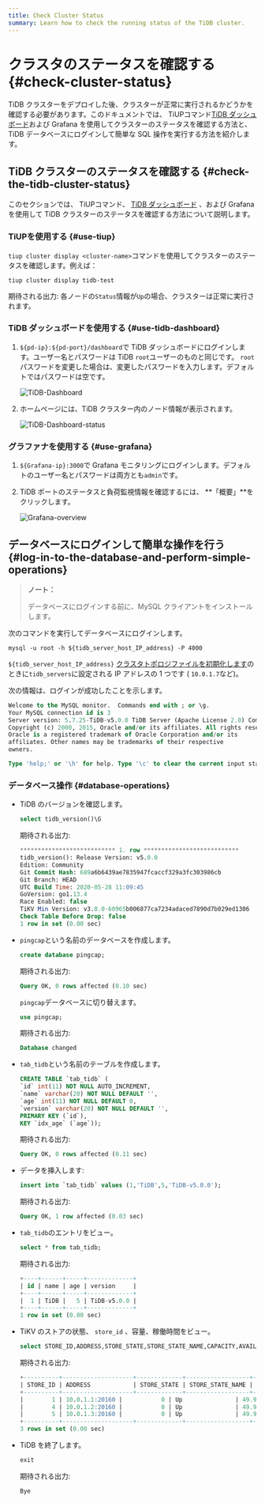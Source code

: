 ```yaml
---
title: Check Cluster Status
summary: Learn how to check the running status of the TiDB cluster.
---
```


# クラスタのステータスを確認する {#check-cluster-status}

TiDB クラスターをデプロイした後、クラスターが正常に実行されるかどうかを確認する必要があります。このドキュメントでは、 TiUPコマンド[TiDB ダッシュボード](/dashboard/dashboard-intro.md)および Grafana を使用してクラスターのステータスを確認する方法と、TiDB データベースにログインして簡単な SQL 操作を実行する方法を紹介します。

## TiDB クラスターのステータスを確認する {#check-the-tidb-cluster-status}

このセクションでは、 TiUPコマンド、 [TiDB ダッシュボード](/dashboard/dashboard-intro.md) 、および Grafana を使用して TiDB クラスターのステータスを確認する方法について説明します。

### TiUPを使用する {#use-tiup}

`tiup cluster display <cluster-name>`コマンドを使用してクラスターのステータスを確認します。例えば：


```shell
tiup cluster display tidb-test
```

期待される出力: 各ノードの`Status`情報が`Up`の場合、クラスターは正常に実行されます。

### TiDB ダッシュボードを使用する {#use-tidb-dashboard}

1.  `${pd-ip}:${pd-port}/dashboard`で TiDB ダッシュボードにログインします。ユーザー名とパスワードは TiDB `root`ユーザーのものと同じです。 `root`パスワードを変更した場合は、変更したパスワードを入力します。デフォルトではパスワードは空です。

    ![TiDB-Dashboard](https://download.pingcap.com/images/docs/tiup/tidb-dashboard.png)

2.  ホームページには、TiDB クラスター内のノード情報が表示されます。

    ![TiDB-Dashboard-status](https://download.pingcap.com/images/docs/tiup/tidb-dashboard-status.png)

### グラファナを使用する {#use-grafana}

1.  `${Grafana-ip}:3000`で Grafana モニタリングにログインします。デフォルトのユーザー名とパスワードは両方とも`admin`です。

2.  TiDB ポートのステータスと負荷監視情報を確認するには、 **「概要」**をクリックします。

    ![Grafana-overview](https://download.pingcap.com/images/docs/tiup/grafana-overview.png)

## データベースにログインして簡単な操作を行う {#log-in-to-the-database-and-perform-simple-operations}

> **ノート：**
>
> データベースにログインする前に、MySQL クライアントをインストールします。

次のコマンドを実行してデータベースにログインします。


```shell
mysql -u root -h ${tidb_server_host_IP_address} -P 4000
```

`${tidb_server_host_IP_address}` [クラスタトポロジファイルを初期化します](/production-deployment-using-tiup.md#step-3-initialize-cluster-topology-file)のときに`tidb_servers`に設定される IP アドレスの 1 つです ( `10.0.1.7`など)。

次の情報は、ログインが成功したことを示します。

```sql
Welcome to the MySQL monitor.  Commands end with ; or \g.
Your MySQL connection id is 3
Server version: 5.7.25-TiDB-v5.0.0 TiDB Server (Apache License 2.0) Community Edition, MySQL 5.7 compatible
Copyright (c) 2000, 2015, Oracle and/or its affiliates. All rights reserved.
Oracle is a registered trademark of Oracle Corporation and/or its
affiliates. Other names may be trademarks of their respective
owners.

Type 'help;' or '\h' for help. Type '\c' to clear the current input statement.
```

### データベース操作 {#database-operations}

-   TiDB のバージョンを確認します。

    
    ```sql
    select tidb_version()\G
    ```

    期待される出力:

    ```sql
    *************************** 1. row ***************************
    tidb_version(): Release Version: v5.0.0
    Edition: Community
    Git Commit Hash: 689a6b6439ae7835947fcaccf329a3fc303986cb
    Git Branch: HEAD
    UTC Build Time: 2020-05-28 11:09:45
    GoVersion: go1.13.4
    Race Enabled: false
    TiKV Min Version: v3.0.0-60965b006877ca7234adaced7890d7b029ed1306
    Check Table Before Drop: false
    1 row in set (0.00 sec)
    ```

-   `pingcap`という名前のデータベースを作成します。

    
    ```sql
    create database pingcap;
    ```

    期待される出力:

    ```sql
    Query OK, 0 rows affected (0.10 sec)
    ```

    `pingcap`データベースに切り替えます。

    
    ```sql
    use pingcap;
    ```

    期待される出力:

    ```sql
    Database changed
    ```

-   `tab_tidb`という名前のテーブルを作成します。

    
    ```sql
    CREATE TABLE `tab_tidb` (
    `id` int(11) NOT NULL AUTO_INCREMENT,
    `name` varchar(20) NOT NULL DEFAULT '',
    `age` int(11) NOT NULL DEFAULT 0,
    `version` varchar(20) NOT NULL DEFAULT '',
    PRIMARY KEY (`id`),
    KEY `idx_age` (`age`));
    ```

    期待される出力:

    ```sql
    Query OK, 0 rows affected (0.11 sec)
    ```

-   データを挿入します:

    
    ```sql
    insert into `tab_tidb` values (1,'TiDB',5,'TiDB-v5.0.0');
    ```

    期待される出力:

    ```sql
    Query OK, 1 row affected (0.03 sec)
    ```

-   `tab_tidb`のエントリをビュー。

    
    ```sql
    select * from tab_tidb;
    ```

    期待される出力:

    ```sql
    +----+------+-----+-------------+
    | id | name | age | version     |
    +----+------+-----+-------------+
    |  1 | TiDB |   5 | TiDB-v5.0.0 |
    +----+------+-----+-------------+
    1 row in set (0.00 sec)
    ```

-   TiKV のストアの状態、 `store_id` 、容量、稼働時間をビュー。

    
    ```sql
    select STORE_ID,ADDRESS,STORE_STATE,STORE_STATE_NAME,CAPACITY,AVAILABLE,UPTIME from INFORMATION_SCHEMA.TIKV_STORE_STATUS;
    ```

    期待される出力:

    ```sql
    +----------+--------------------+-------------+------------------+----------+-----------+--------------------+
    | STORE_ID | ADDRESS            | STORE_STATE | STORE_STATE_NAME | CAPACITY | AVAILABLE | UPTIME             |
    +----------+--------------------+-------------+------------------+----------+-----------+--------------------+
    |        1 | 10.0.1.1:20160 |           0 | Up               | 49.98GiB | 46.3GiB   | 5h21m52.474864026s |
    |        4 | 10.0.1.2:20160 |           0 | Up               | 49.98GiB | 46.32GiB  | 5h21m52.522669177s |
    |        5 | 10.0.1.3:20160 |           0 | Up               | 49.98GiB | 45.44GiB  | 5h21m52.713660541s |
    +----------+--------------------+-------------+------------------+----------+-----------+--------------------+
    3 rows in set (0.00 sec)
    ```

-   TiDB を終了します。

    
    ```sql
    exit
    ```

    期待される出力:

    ```sql
    Bye
    ```

